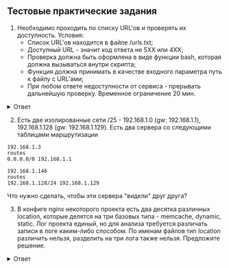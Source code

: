 ## Тестовые практические задания

1. Необходимо проходить по списку URL'ов и проверять их доступность. Условия:
   - Список URL'ов находится в файле /urls.txt;
   - Доступный URL - значит код ответа не 5XX или 4XX;
   - Проверка должна быть оформлена в виде функции bash, которая должна вызываться внутри скрипта;
   - Функция должна принимать в качестве входного параметра путь к файлу с URL'ами;
   - При любом ответе недоступности от сервиса - прерывать дальнейшую проверку.
Временное ограничение 20 мин.

<details>
  <summary>Ответ</summary>

Скрипт проверки. Запускать `./script.sh <путь до файла с URLs>`
```bash
#!/usr/bin/env bash

set -xueo pipefail

FILE_URLS=${1:-}
if [[ -z "${FILE_URLS}" ]]; then
  echo "File with URLs list do not defined."
  exit 1
fi

function checkUrls() {
  local URLS=$1
  for URL in $(cat $URLS); do
    STATUS=`curl -LI "${URL}" -o /dev/null -w '%{http_code}' -s`
    if [[ "${STATUS}" == "500" ]] || [[ "${STATUS}" == "400" ]]; then
      echo "URL ${URL} unavailable!"
      exit 1
    else
      echo "URL ${URL} available."
    fi
  done
}

checkUrls "${FILE_URLS}"
```

</details>

2. Есть две изолированные сети /25 - 192.168.1.0 (gw: 192.168.1.1), 192.168.1.128 (gw: 192.168.1.129).
Есть два сервера со следующими таблицами маршрутизации
```
192.168.1.3
routes
0.0.0.0/0 192.168.1.1

192.168.1.146
routes
192.168.1.128/24 192.168.1.129
```
Что нужно сделать, чтобы эти сервера "видели" друг друга?

3. В конфиге nginx некоторого проекта есть два десятка различных location, которые делятся на три базовых типа - memcache, dynamic, static. Лог проекта единый, но для анализа требуется различать записи в логе каким-либо способом. По именам файлов тип location различить нельзя, разделить на три лога также нельзя. Предложите решение.

<details>
  <summary>Ответ</summary>
Использовать вывод в syslog и определить tag.
Например:
	
```
location /memcache {
  access_log syslog:server=unix:/dev/log,tag=nginx_memcache;
  error_log syslog:server=unix:/dev/log,tag=nginx_memcache;
}

location /dynamic {
  access_log syslog:server=unix:/dev/log,tag=nginx_dynamic;
  error_log syslog:server=unix:/dev/log,tag=nginx_dynamic;
}
```

/static - соответственно. Вывод в определенный файл syslog можно указать опцией `:syslogtag`
</details>